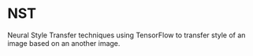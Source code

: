 # NST
Neural Style Transfer techniques using TensorFlow to transfer style of an image based on an another image.
